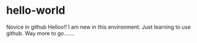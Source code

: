 # hello-world
Novice in github
Helloo!!
I am new in this environment.
Just learning to use github.
Way more to go.......

